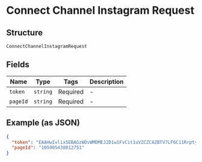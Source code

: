 
# Connect Channel Instagram Request

## Structure

`ConnectChannelInstagramRequest`

## Fields

| Name | Type | Tags | Description |
|  --- | --- | --- | --- |
| `token` | `string` | Required | - |
| `pageId` | `string` | Required | - |

## Example (as JSON)

```json
{
  "token": "EAAHwIvlix5EBAGzWDvWMDMEJ2D1w1FvCit1uVZCZC4ZBTV7LF6C11RrptyDyZCulpplnsne2MU312JfbrWmZCajSq86lg8wI2hUXQwf1bDd7uI6g7kV4LbNtwZCEaL6YA5f8y1h2s1asfJO3el6wtUctr6LQwxj3slGeoyJ1KYQb9dMJnZBMcjcObyR6k5suXQlfuFhRdvWwpm4d5ZBPqc9F",
  "pageId": "105905438812751"
}
```

